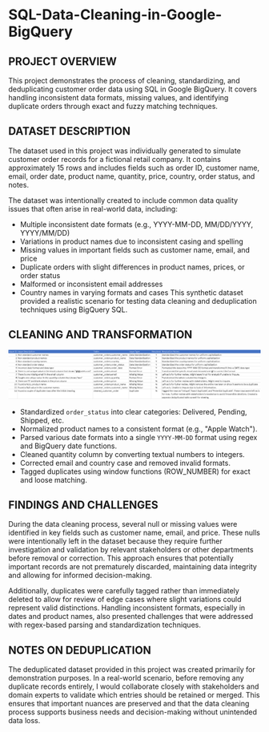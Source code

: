 # SQL-Data-Cleaning-in-Google-BigQuery

## PROJECT OVERVIEW
  This project demonstrates the process of cleaning, standardizing, and deduplicating customer order data using SQL in Google BigQuery. It covers handling inconsistent data formats, missing values, and identifying duplicate orders through exact and fuzzy matching techniques.

## DATASET DESCRIPTION
  The dataset used in this project was individually generated to simulate customer order records for a fictional retail company. It contains approximately 15 rows and includes fields such as order ID, customer name, email, order date, product name, quantity, price, country, order status, and notes.

The dataset was intentionally created to include common data quality issues that often arise in real-world data, including:
- Multiple inconsistent date formats (e.g., YYYY-MM-DD, MM/DD/YYYY, YYYY/MM/DD)
- Variations in product names due to inconsistent casing and spelling
- Missing values in important fields such as customer name, email, and price
- Duplicate orders with slight differences in product names, prices, or order status
- Malformed or inconsistent email addresses
- Country names in varying formats and cases
This synthetic dataset provided a realistic scenario for testing data cleaning and deduplication techniques using BigQuery SQL.

## CLEANING AND TRANSFORMATION

![Issues Log](queries/issues_log/issues_log.png)

- Standardized `order_status` into clear categories: Delivered, Pending, Shipped, etc.  
- Normalized product names to a consistent format (e.g., "Apple Watch").  
- Parsed various date formats into a single `YYYY-MM-DD` format using regex and BigQuery date functions.  
- Cleaned quantity column by converting textual numbers to integers.  
- Corrected email and country case and removed invalid formats.  
- Tagged duplicates using window functions (ROW_NUMBER) for exact and loose matching.

## FINDINGS AND CHALLENGES
  During the data cleaning process, several null or missing values were identified in key fields such as customer name, email, and price. These nulls were intentionally left in the dataset because they require further investigation and validation by relevant stakeholders or other departments before removal or correction. This approach ensures that potentially important records are not prematurely discarded, maintaining data integrity and allowing for informed decision-making.

  Additionally, duplicates were carefully tagged rather than immediately deleted to allow for review of edge cases where slight variations could represent valid distinctions. Handling inconsistent formats, especially in dates and product names, also presented challenges that were addressed with regex-based parsing and standardization techniques.

## NOTES ON DEDUPLICATION
  The deduplicated dataset provided in this project was created primarily for demonstration purposes. In a real-world scenario, before removing any duplicate records entirely, I would collaborate closely with stakeholders and domain experts to validate which entries should be retained or merged. This ensures that important nuances are preserved and that the data cleaning process supports business needs and decision-making without unintended data loss.
